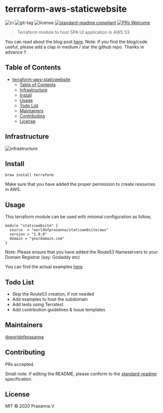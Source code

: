 # terraform-aws-staticwebsite

![ci](https://img.shields.io/github/workflow/status/wilsonmar/terraform-aws-staticwebsite/CI_Pipeline)
![git-tag](https://img.shields.io/github/v/tag/wilsonmar/terraform-aws-staticwebsite)
![license](https://img.shields.io/github/license/wilsonmar/terraform-aws-staticwebsite)
[![standard-readme compliant](https://img.shields.io/badge/standard--readme-OK-green.svg)](https://github.com/RichardLitt/standard-readme)
[![PRs Welcome](https://img.shields.io/badge/PRs-welcome-brightgreen.svg)](http://makeapullrequest.com)

> Terraform module to host SPA UI application in AWS S3

You can read about the blog post [here](https://blog.francium.tech/how-to-serve-your-website-from-aws-s3-using-terraform-94dfd16324bf).
Note: If you find the blog/code useful, please add a clap in medium / star the github repo. Thanks in advance !!

## Table of Contents

- [terraform-aws-staticwebsite](#terraform-aws-staticwebsite)
  - [Table of Contents](#table-of-contents)
  - [Infrastructure](#infrastructure)
  - [Install](#install)
  - [Usage](#usage)
  - [Todo List](#todo-list)
  - [Maintainers](#maintainers)
  - [Contributing](#contributing)
  - [License](#license)

## Infrastructure

![infrastructure](Infrastructure.png)

## Install

```
brew install terraform
```
Make sure that you have added the proper permission to create resources in AWS.

## Usage

This terraform module can be used with minimal configuration as follow,

```
module "staticwebsite" {
  source  = "worldofprasanna/staticwebsite/aws"
  version = "1.0.0"
  domain = "yourdomain.com"
}
```
Note: Please ensure that you have added the Route53 Nameservers to your Domain Registrar (say: Godaddy etc)

You can find the actual examples [here](examples/README.md)

## Todo List

- Skip the Route53 creation, if not needed
- Add examples to host the subdomain
- Add tests using Terratest
- Add contribution guidelines & Issue templates

## Maintainers

[@worldofprasanna](https://github.com/worldofprasanna)

## Contributing

PRs accepted.

Small note: If editing the README, please conform to the [standard-readme](https://github.com/RichardLitt/standard-readme) specification.

## License

MIT © 2020 Prasanna V
